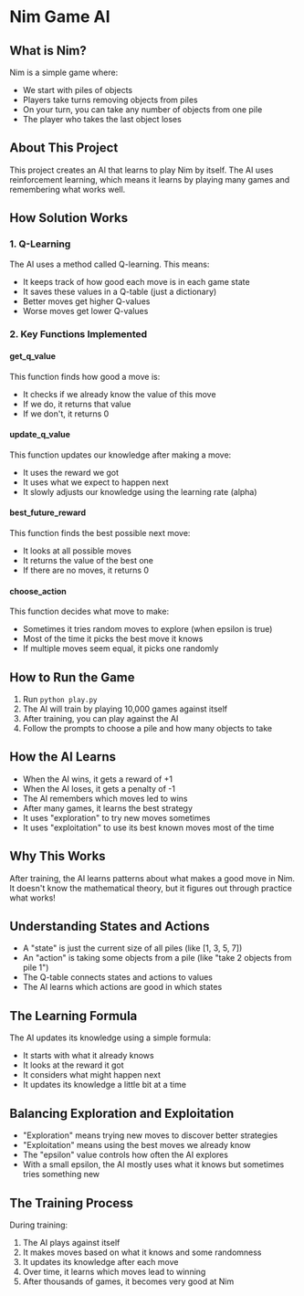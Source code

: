 # Nim Game AI

## What is Nim?
Nim is a simple game where:
- We start with piles of objects
- Players take turns removing objects from piles
- On your turn, you can take any number of objects from one pile
- The player who takes the last object loses

## About This Project
This project creates an AI that learns to play Nim by itself. The AI uses reinforcement learning, which means it learns by playing many games and remembering what works well.

## How Solution Works

### 1. Q-Learning
The AI uses a method called Q-learning. This means:
- It keeps track of how good each move is in each game state
- It saves these values in a Q-table (just a dictionary)
- Better moves get higher Q-values
- Worse moves get lower Q-values

### 2. Key Functions Implemented

#### get_q_value
This function finds how good a move is:
- It checks if we already know the value of this move
- If we do, it returns that value
- If we don't, it returns 0

#### update_q_value
This function updates our knowledge after making a move:
- It uses the reward we got
- It uses what we expect to happen next
- It slowly adjusts our knowledge using the learning rate (alpha)

#### best_future_reward
This function finds the best possible next move:
- It looks at all possible moves
- It returns the value of the best one
- If there are no moves, it returns 0

#### choose_action
This function decides what move to make:
- Sometimes it tries random moves to explore (when epsilon is true)
- Most of the time it picks the best move it knows
- If multiple moves seem equal, it picks one randomly

## How to Run the Game
1. Run `python play.py`
2. The AI will train by playing 10,000 games against itself
3. After training, you can play against the AI
4. Follow the prompts to choose a pile and how many objects to take

## How the AI Learns
- When the AI wins, it gets a reward of +1
- When the AI loses, it gets a penalty of -1
- The AI remembers which moves led to wins
- After many games, it learns the best strategy
- It uses "exploration" to try new moves sometimes
- It uses "exploitation" to use its best known moves most of the time

## Why This Works
After training, the AI learns patterns about what makes a good move in Nim. It doesn't know the mathematical theory, but it figures out through practice what works!

## Understanding States and Actions
- A "state" is just the current size of all piles (like [1, 3, 5, 7])
- An "action" is taking some objects from a pile (like "take 2 objects from pile 1")
- The Q-table connects states and actions to values
- The AI learns which actions are good in which states

## The Learning Formula
The AI updates its knowledge using a simple formula:
- It starts with what it already knows
- It looks at the reward it got
- It considers what might happen next
- It updates its knowledge a little bit at a time

## Balancing Exploration and Exploitation
- "Exploration" means trying new moves to discover better strategies
- "Exploitation" means using the best moves we already know
- The "epsilon" value controls how often the AI explores
- With a small epsilon, the AI mostly uses what it knows but sometimes tries something new

## The Training Process
During training:
1. The AI plays against itself
2. It makes moves based on what it knows and some randomness
3. It updates its knowledge after each move
4. Over time, it learns which moves lead to winning
5. After thousands of games, it becomes very good at Nim